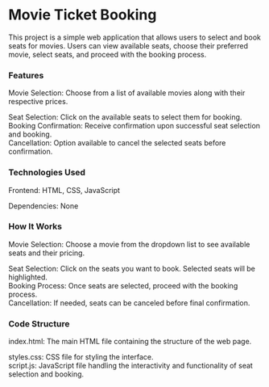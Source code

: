<h1>Movie Ticket Booking</h1>
This project is a simple web application that allows users to select and book seats for movies. Users can view available seats, choose their preferred movie, select seats, and proceed with the booking process.

<h3>Features</h3>
Movie Selection: Choose from a list of available movies along with their respective prices.     

Seat Selection: Click on the available seats to select them for booking.    
Booking Confirmation: Receive confirmation upon successful seat selection and booking.    
Cancellation: Option available to cancel the selected seats before confirmation.     


<h3>Technologies Used</h3>
Frontend: HTML, CSS, JavaScript  

Dependencies: None       

<h3>How It Works</h3>
Movie Selection: Choose a movie from the dropdown list to see available seats and their pricing.    

Seat Selection: Click on the seats you want to book. Selected seats will be highlighted.    
Booking Process: Once seats are selected, proceed with the booking process.    
Cancellation: If needed, seats can be canceled before final confirmation.    

<h3>Code Structure</h3>
index.html: The main HTML file containing the structure of the web page.

styles.css: CSS file for styling the interface.    
script.js: JavaScript file handling the interactivity and functionality of seat selection and booking.
